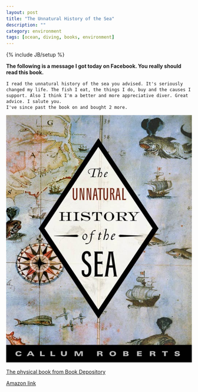 ```yaml
---
layout: post
title: "The Unnatural History of the Sea"
description: ""
category: environment
tags: [ocean, diving, books, environment]
---
```

{% include JB/setup %}

**The following is a message I got today on Facebook. You really should read this book.**

    I read the unnatural history of the sea you advised. It's seriously changed my life. The fish I eat, the things I do, buy and the causes I support. Also I think I'm a better and more appreciative diver. Great advice. I salute you. 
    I've since past the book on and bought 2 more.


![The Unnatural History of the Sea book cover](/assets/files/unnatural.jpg)

[The physical book from Book Depository](http://www.bookdepository.co.uk/Unnatural-History-Sea-Callum-Roberts/9781597265775)

[Amazon link](http://www.amazon.com/The-Unnatural-History-Callum-Roberts/dp/1597261025)


